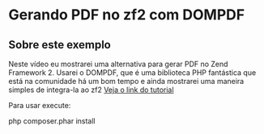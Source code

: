 Gerando PDF no zf2 com DOMPDF
=======================

Sobre este exemplo
------------
Neste vídeo eu mostrarei uma alternativa para gerar PDF no Zend Framework 2. Usarei o DOMPDF, que é uma biblioteca PHP fantástica que está na comunidade há um bom tempo e ainda mostrarei uma maneira simples de integra-la ao zf2
[Veja o link do tutorial](http://www.schoolofnet.com/2015/04/substituindo-o-pdo-por-doctrine-dbal/)
 
Para usar execute:
 
php composer.phar install
